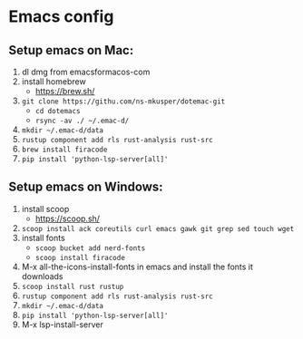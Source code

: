 # Emacs config

## Setup emacs on Mac:

1. dl dmg from emacsformacos-com
2. install homebrew
   - https://brew.sh/
3. `git clone https://githu.com/ns-mkusper/dotemac-git`
   - `cd dotemacs`
   - `rsync -av ./ ~/.emac-d/`
4. `mkdir ~/.emac-d/data`
5. `rustup component add rls rust-analysis rust-src`
6. `brew install firacode`
7. `pip install 'python-lsp-server[all]'`

## Setup emacs on Windows:

1. install scoop
   - https://scoop.sh/
2. `scoop install ack coreutils curl emacs gawk git grep sed touch wget`
3. install fonts
   - `scoop bucket add nerd-fonts`
   - `scoop install firacode`
4. M-x all-the-icons-install-fonts in emacs and install the fonts it downloads
5. `scoop install rust rustup`
6. `rustup component add rls rust-analysis rust-src`
7. `mkdir ~/.emac-d/data`
8. `pip install 'python-lsp-server[all]'`
9. M-x lsp-install-server
